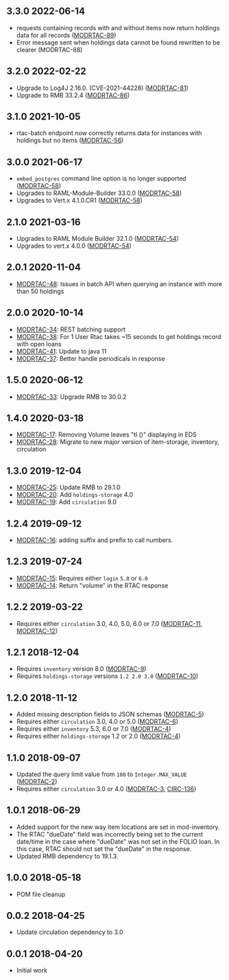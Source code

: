 ## 3.3.0 2022-06-14

* requests containing records with and without items now return holdings data for all records ([MODRTAC-89](https://issues.folio.org/browse/MODRTAC-89))
* Error message sent when holdings data cannot be found rewritten to be clearer (MODRTAC-88)

## 3.2.0 2022-02-22

* Upgrade to Log4J 2.16.0. (CVE-2021-44228) ([MODRTAC-81](https://issues.folio.org/browse/MODRTAC-81))
* Upgrade to RMB 33.2.4 ([MODRTAC-86](https://issues.folio.org/browse/MODRTAC-86))

## 3.1.0 2021-10-05

* rtac-batch endpoint now correctly returns data for instances with holdings but no items ([MODRTAC-56](https://issues.folio.org/browse/MODRTAC-56))

## 3.0.0 2021-06-17

* `embed_postgres` command line option is no longer supported ([MODRTAC-58](https://issues.folio.org/browse/MODRTAC-58))
* Upgrades to RAML-Module-Builder 33.0.0 ([MODRTAC-58](https://issues.folio.org/browse/MODRTAC-58))
* Upgrades to Vert.x 4.1.0.CR1 ([MODRTAC-58](https://issues.folio.org/browse/MODRTAC-58))

## 2.1.0 2021-03-16

* Upgrades to RAML Module Builder 32.1.0 ([MODRTAC-54](https://issues.folio.org/browse/MODRTAC-54))
* Upgrades to vert.x 4.0.0 ([MODRTAC-54](https://issues.folio.org/browse/MODRTAC-54))


## 2.0.1 2020-11-04
 * [MODRTAC-48](https://issues.folio.org/browse/MODRTAC-48): Issues in batch API when querying an instance with more than 50 holdings

## 2.0.0 2020-10-14
 * [MODRTAC-34](https://issues.folio.org/browse/MODRTAC-34): REST batching support
 * [MODRTAC-38](https://issues.folio.org/browse/MODRTAC-38): For 1 User Rtac takes ~15 seconds to get holdings record with open loans
 * [MODRTAC-41](https://issues.folio.org/browse/MODRTAC-41): Update to java 11
 * [MODRTAC-37](https://issues.folio.org/browse/MODRTAC-47): Better handle periodicals in response
 
## 1.5.0 2020-06-12
 * [MODRTAC-33](https://issues.folio.org/browse/MODRTAC-33): Upgrade RMB to 30.0.2

## 1.4.0 2020-03-18
 * [MODRTAC-17](https://issues.folio.org/browse/MODRTAC-17): Removing Volume leaves "tl ()" displaying in EDS
 * [MODRTAC-28](https://issues.folio.org/browse/MODRTAC-28): Migrate to new major version of item-storage, inventory, circulation

## 1.3.0 2019-12-04
 * [MODRTAC-25](https://issues.folio.org/browse/MODRTAC-25): Update RMB to 29.1.0
 * [MODRTAC-20](https://issues.folio.org/browse/MODRTAC-20): Add `holdings-storage` 4.0
 * [MODRTAC-19](https://issues.folio.org/browse/MODRTAC-19): Add `circulation` 9.0

## 1.2.4 2019-09-12
 * [MODRTAC-16](https://issues.folio.org/browse/MODRTAC-16): adding suffix and prefix to call numbers.

## 1.2.3 2019-07-24
 * [MODRTAC-15](https://issues.folio.org/browse/MODRTAC-15): Requires either `login` `5.0` or
   `6.0`
 * [MODRTAC-14](https://issues.folio.org/browse/MODRTAC-14): Return "volume" in the RTAC response

## 1.2.2 2019-03-22
 * Requires either `circulation` 3.0, 4.0, 5.0, 6.0 or 7.0 ([MODRTAC-11](https://issues.folio.org/browse/MODRTAC-11), [MODRTAC-12](https://issues.folio.org/browse/MODRTAC-12))

## 1.2.1 2018-12-04
 * Requires `inventory` version 8.0 ([MODRTAC-9](https://issues.folio.org/browse/MODRTAC-9))
 * Requires `holdings-storage` versions `1.2 2.0 3.0` ([MODRTAC-10](https://issues.folio.org/browse/MODRTAC-10))

## 1.2.0 2018-11-12
 * Added missing description fields to JSON schemas ([MODRTAC-5](https://issues.folio.org/browse/MODRTAC-5))
 * Requires either `circulation` 3.0, 4.0 or 5.0 ([MODRTAC-6](https://issues.folio.org/browse/MODRTAC-6))
 * Requires either `inventory` 5.3, 6.0 or 7.0 ([MODRTAC-4](https://issues.folio.org/browse/MODRTAC-4))
 * Requires either `holdings-storage` 1.2 or 2.0 ([MODRTAC-4](https://issues.folio.org/browse/MODRTAC-4))

## 1.1.0 2018-09-07
 * Updated the query limit value from `100` to `Integer.MAX_VALUE` ([MODRTAC-2](https://issues.folio.org/browse/MODRTAC-2))
 * Requires either `circulation` 3.0 or 4.0 ([MODRTAC-3](https://issues.folio.org/browse/MODRTAC-3), [CIRC-136](https://issues.folio.org/browse/CIRC-136))

## 1.0.1 2018-06-29
 * Added support for the new way item locations are set in mod-inventory.
 * The RTAC "dueDate" field was incorrectly being set to the current date/time
   in the case where "dueDate" was not set in the FOLIO loan. In this case,
   RTAC should not set the "dueDate" in the response.
 * Updated RMB dependency to 19.1.3.

## 1.0.0 2018-05-18
 * POM file cleanup

## 0.0.2 2018-04-25
 * Update circulation dependency to 3.0

## 0.0.1 2018-04-20
 * Initial work
